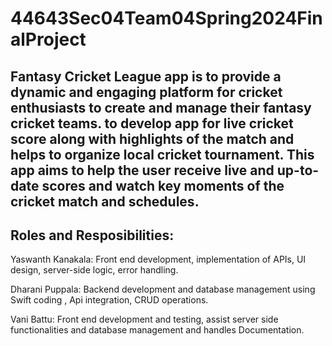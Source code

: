 # 44643Sec04Team04Spring2024FinalProject

Fantasy Cricket League app is to provide a dynamic and engaging platform for cricket enthusiasts to create and manage their fantasy cricket teams.
to develop app for live cricket score along with highlights of the match and helps to organize local cricket tournament. 
This app aims to help the user receive live and up-to-date scores and watch key moments of the cricket match and schedules.
---
**Roles and Resposibilities:**
---
Yaswanth Kanakala: Front end development, implementation of APIs, UI design, server-side logic, error handling.

Dharani Puppala: Backend development and database management using Swift coding , Api integration, CRUD operations.

Vani Battu: Front end development and testing, assist server side functionalities and database management and handles Documentation.
